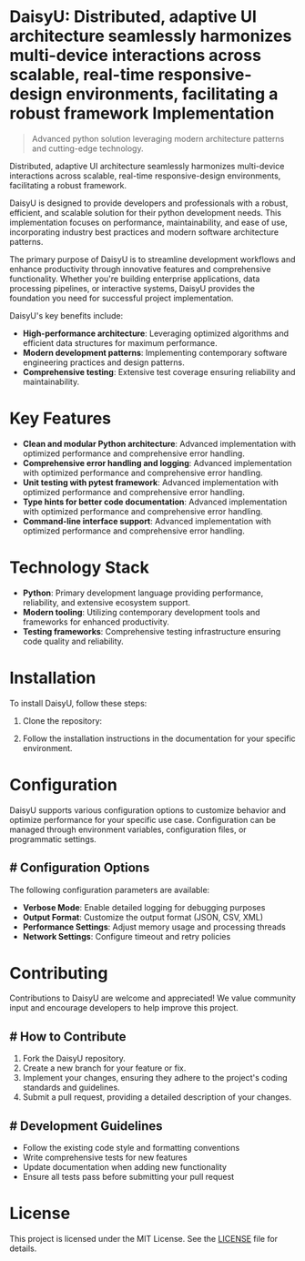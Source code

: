 <!-- fallback_DaisyU_20251026194351_62318 -->

# DaisyU: Distributed, adaptive UI architecture seamlessly harmonizes multi-device interactions across scalable, real-time responsive-design environments, facilitating a robust framework Implementation
> Advanced python solution leveraging modern architecture patterns and cutting-edge technology.

Distributed, adaptive UI architecture seamlessly harmonizes multi-device interactions across scalable, real-time responsive-design environments, facilitating a robust framework.

DaisyU is designed to provide developers and professionals with a robust, efficient, and scalable solution for their python development needs. This implementation focuses on performance, maintainability, and ease of use, incorporating industry best practices and modern software architecture patterns.

The primary purpose of DaisyU is to streamline development workflows and enhance productivity through innovative features and comprehensive functionality. Whether you're building enterprise applications, data processing pipelines, or interactive systems, DaisyU provides the foundation you need for successful project implementation.

DaisyU's key benefits include:

* **High-performance architecture**: Leveraging optimized algorithms and efficient data structures for maximum performance.
* **Modern development patterns**: Implementing contemporary software engineering practices and design patterns.
* **Comprehensive testing**: Extensive test coverage ensuring reliability and maintainability.

# Key Features

* **Clean and modular Python architecture**: Advanced implementation with optimized performance and comprehensive error handling.
* **Comprehensive error handling and logging**: Advanced implementation with optimized performance and comprehensive error handling.
* **Unit testing with pytest framework**: Advanced implementation with optimized performance and comprehensive error handling.
* **Type hints for better code documentation**: Advanced implementation with optimized performance and comprehensive error handling.
* **Command-line interface support**: Advanced implementation with optimized performance and comprehensive error handling.

# Technology Stack

* **Python**: Primary development language providing performance, reliability, and extensive ecosystem support.
* **Modern tooling**: Utilizing contemporary development tools and frameworks for enhanced productivity.
* **Testing frameworks**: Comprehensive testing infrastructure ensuring code quality and reliability.

# Installation

To install DaisyU, follow these steps:

1. Clone the repository:


2. Follow the installation instructions in the documentation for your specific environment.

# Configuration

DaisyU supports various configuration options to customize behavior and optimize performance for your specific use case. Configuration can be managed through environment variables, configuration files, or programmatic settings.

## # Configuration Options

The following configuration parameters are available:

* **Verbose Mode**: Enable detailed logging for debugging purposes
* **Output Format**: Customize the output format (JSON, CSV, XML)
* **Performance Settings**: Adjust memory usage and processing threads
* **Network Settings**: Configure timeout and retry policies

# Contributing

Contributions to DaisyU are welcome and appreciated! We value community input and encourage developers to help improve this project.

## # How to Contribute

1. Fork the DaisyU repository.
2. Create a new branch for your feature or fix.
3. Implement your changes, ensuring they adhere to the project's coding standards and guidelines.
4. Submit a pull request, providing a detailed description of your changes.

## # Development Guidelines

* Follow the existing code style and formatting conventions
* Write comprehensive tests for new features
* Update documentation when adding new functionality
* Ensure all tests pass before submitting your pull request

# License

This project is licensed under the MIT License. See the [LICENSE](https://github.com/demaagro/DaisyU/blob/main/LICENSE) file for details.
